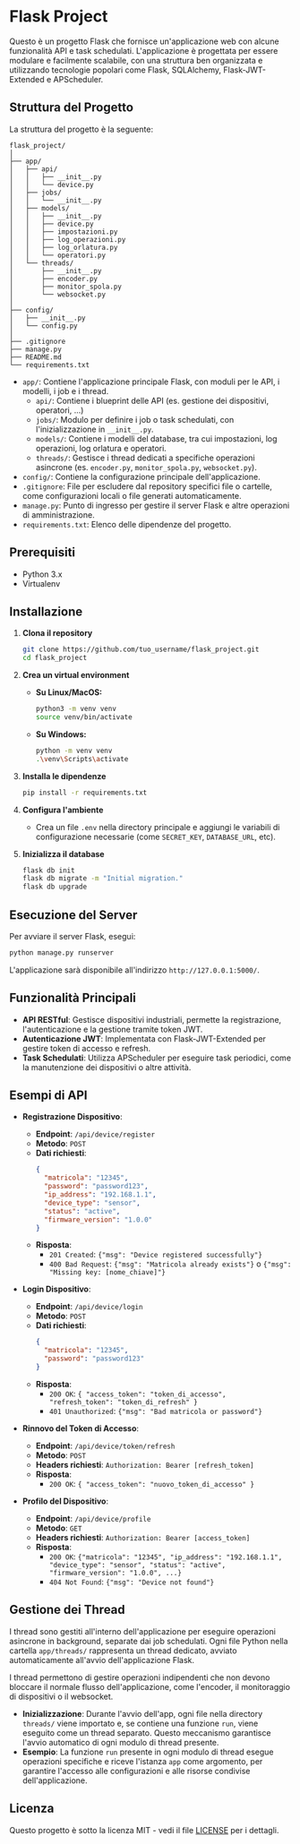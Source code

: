 # Flask Project

Questo è un progetto Flask che fornisce un'applicazione web con alcune funzionalità API e task schedulati. L'applicazione è progettata per essere modulare e facilmente scalabile, con una struttura ben organizzata e utilizzando tecnologie popolari come Flask, SQLAlchemy, Flask-JWT-Extended e APScheduler.

## Struttura del Progetto

La struttura del progetto è la seguente:

```
flask_project/
│
├── app/
│   ├── api/
│   │   ├── __init__.py
│   │   └── device.py
│   ├── jobs/
│   │   └── __init__.py
│   ├── models/
│   │   ├── __init__.py
│   │   ├── device.py
│   │   ├── impostazioni.py
│   │   ├── log_operazioni.py
│   │   ├── log_orlatura.py
│   │   └── operatori.py
│   └── threads/
│       ├── __init__.py
│       ├── encoder.py
│       ├── monitor_spola.py
│       └── websocket.py
│
├── config/
│   ├── __init__.py
│   └── config.py
│
├── .gitignore
├── manage.py
├── README.md
└── requirements.txt

```

- `app/`: Contiene l'applicazione principale Flask, con moduli per le API, i modelli, i job e i thread.
  - `api/`: Contiene i blueprint delle API (es. gestione dei dispositivi, operatori, ...) 
  - `jobs/`: Modulo per definire i job o task schedulati, con l'inizializzazione in `__init__.py`.
  - `models/`: Contiene i modelli del database, tra cui impostazioni, log operazioni, log orlatura e operatori.
  - `threads/`: Gestisce i thread dedicati a specifiche operazioni asincrone (es. `encoder.py`, `monitor_spola.py`, `websocket.py`).
- `config/`: Contiene la configurazione principale dell'applicazione.
- `.gitignore`: File per escludere dal repository specifici file o cartelle, come configurazioni locali o file generati automaticamente.
- `manage.py`: Punto di ingresso per gestire il server Flask e altre operazioni di amministrazione.
- `requirements.txt`: Elenco delle dipendenze del progetto.


## Prerequisiti

- Python 3.x
- Virtualenv

## Installazione

1. **Clona il repository**
   ```bash
   git clone https://github.com/tuo_username/flask_project.git
   cd flask_project
   ```

2. **Crea un virtual environment**

   - **Su Linux/MacOS:**
     ```bash
     python3 -m venv venv
     source venv/bin/activate
     ```

   - **Su Windows:**
     ```bash
     python -m venv venv
     .\venv\Scripts\activate
     ```


3. **Installa le dipendenze**
   ```bash
   pip install -r requirements.txt
   ```

4. **Configura l'ambiente**
   - Crea un file `.env` nella directory principale e aggiungi le variabili di configurazione necessarie (come `SECRET_KEY`, `DATABASE_URL`, etc).

5. **Inizializza il database**
   ```bash
   flask db init
   flask db migrate -m "Initial migration."
   flask db upgrade
   ```

## Esecuzione del Server

Per avviare il server Flask, esegui:

```bash
python manage.py runserver
```

L'applicazione sarà disponibile all'indirizzo `http://127.0.0.1:5000/`.

## Funzionalità Principali

- **API RESTful**: Gestisce dispositivi industriali, permette la registrazione, l'autenticazione e la gestione tramite token JWT.
- **Autenticazione JWT**: Implementata con Flask-JWT-Extended per gestire token di accesso e refresh.
- **Task Schedulati**: Utilizza APScheduler per eseguire task periodici, come la manutenzione dei dispositivi o altre attività.

## Esempi di API

- **Registrazione Dispositivo**:
  - **Endpoint**: `/api/device/register`
  - **Metodo**: `POST`
  - **Dati richiesti**:
    ```json
    {
      "matricola": "12345",
      "password": "password123",
      "ip_address": "192.168.1.1",
      "device_type": "sensor",
      "status": "active",
      "firmware_version": "1.0.0"
    }
    ```
  - **Risposta**:
    - `201 Created`: `{"msg": "Device registered successfully"}`
    - `400 Bad Request`: `{"msg": "Matricola already exists"}` o `{"msg": "Missing key: [nome_chiave]"}`

- **Login Dispositivo**:
  - **Endpoint**: `/api/device/login`
  - **Metodo**: `POST`
  - **Dati richiesti**:
    ```json
    {
      "matricola": "12345",
      "password": "password123"
    }
    ```
  - **Risposta**:
    - `200 OK`: `{ "access_token": "token_di_accesso", "refresh_token": "token_di_refresh" }`
    - `401 Unauthorized`: `{"msg": "Bad matricola or password"}`

- **Rinnovo del Token di Accesso**:
  - **Endpoint**: `/api/device/token/refresh`
  - **Metodo**: `POST`
  - **Headers richiesti**: `Authorization: Bearer [refresh_token]`
  - **Risposta**:
    - `200 OK`: `{ "access_token": "nuovo_token_di_accesso" }`

- **Profilo del Dispositivo**:
  - **Endpoint**: `/api/device/profile`
  - **Metodo**: `GET`
  - **Headers richiesti**: `Authorization: Bearer [access_token]`
  - **Risposta**:
    - `200 OK`: `{"matricola": "12345", "ip_address": "192.168.1.1", "device_type": "sensor", "status": "active", "firmware_version": "1.0.0", ...}`
    - `404 Not Found`: `{"msg": "Device not found"}`


## Gestione dei Thread

I thread sono gestiti all'interno dell'applicazione per eseguire operazioni asincrone in background, separate dai job schedulati. Ogni file Python nella cartella `app/threads/` rappresenta un thread dedicato, avviato automaticamente all'avvio dell'applicazione Flask. 

I thread permettono di gestire operazioni indipendenti che non devono bloccare il normale flusso dell'applicazione, come l'encoder, il monitoraggio di dispositivi o il websocket. 

- **Inizializzazione**: Durante l'avvio dell'app, ogni file nella directory `threads/` viene importato e, se contiene una funzione `run`, viene eseguito come un thread separato. Questo meccanismo garantisce l'avvio automatico di ogni modulo di thread presente.
- **Esempio**: La funzione `run` presente in ogni modulo di thread esegue operazioni specifiche e riceve l'istanza `app` come argomento, per garantire l'accesso alle configurazioni e alle risorse condivise dell'applicazione.


## Licenza

Questo progetto è sotto la licenza MIT - vedi il file [LICENSE](LICENSE) per i dettagli.

